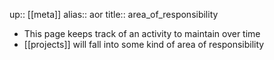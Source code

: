 up:: [[meta]]
alias:: aor
title:: area_of_responsibility

- This page keeps track of an activity to maintain over time
- [[projects]] will fall into some kind of area of responsibility